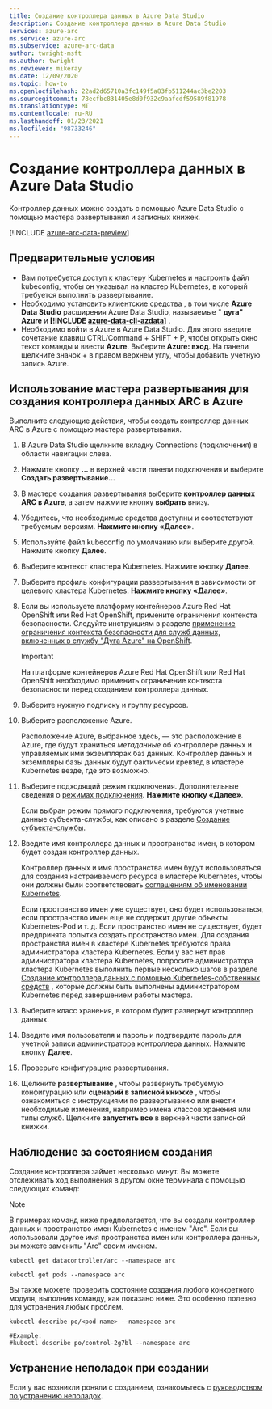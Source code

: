 ```yaml
---
title: Создание контроллера данных в Azure Data Studio
description: Создание контроллера данных в Azure Data Studio
services: azure-arc
ms.service: azure-arc
ms.subservice: azure-arc-data
author: twright-msft
ms.author: twright
ms.reviewer: mikeray
ms.date: 12/09/2020
ms.topic: how-to
ms.openlocfilehash: 22ad2d65710a3fc149f5a83fb511244ac3be2203
ms.sourcegitcommit: 78ecfbc831405e8d0f932c9aafcdf59589f81978
ms.translationtype: MT
ms.contentlocale: ru-RU
ms.lasthandoff: 01/23/2021
ms.locfileid: "98733246"
---
```

# <a name="create-data-controller-in-azure-data-studio"></a>Создание контроллера данных в Azure Data Studio

Контроллер данных можно создать с помощью Azure Data Studio с помощью мастера развертывания и записных книжек.

[!INCLUDE [azure-arc-data-preview](../../../includes/azure-arc-data-preview.md)]

## <a name="prerequisites"></a>Предварительные условия

- Вам потребуется доступ к кластеру Kubernetes и настроить файл kubeconfig, чтобы он указывал на кластер Kubernetes, в который требуется выполнить развертывание.
- Необходимо [установить клиентские средства](install-client-tools.md) , в том числе **Azure Data Studio** расширения Azure Data Studio, называемые " **дуга" Azure** и **[!INCLUDE [azure-data-cli-azdata](../../../includes/azure-data-cli-azdata.md)]** .
- Необходимо войти в Azure в Azure Data Studio.  Для этого введите сочетание клавиш CTRL/Command + SHIFT + P, чтобы открыть окно текст команды и ввести **Azure**.  Выберите **Azure: вход**.   На панели щелкните значок + в правом верхнем углу, чтобы добавить учетную запись Azure.

## <a name="use-the-deployment-wizard-to-create-azure-arc-data-controller"></a>Использование мастера развертывания для создания контроллера данных ARC в Azure

Выполните следующие действия, чтобы создать контроллер данных ARC в Azure с помощью мастера развертывания.

1. В Azure Data Studio щелкните вкладку Connections (подключения) в области навигации слева.
2. Нажмите кнопку **...** в верхней части панели подключения и выберите **Создать развертывание...**
3. В мастере создания развертывания выберите **контроллер данных ARC в Azure**, а затем нажмите кнопку **выбрать** внизу.
4. Убедитесь, что необходимые средства доступны и соответствуют требуемым версиям. **Нажмите кнопку «Далее»**.
5. Используйте файл kubeconfig по умолчанию или выберите другой.  Нажмите кнопку **Далее**.
6. Выберите контекст кластера Kubernetes. Нажмите кнопку **Далее**.
7. Выберите профиль конфигурации развертывания в зависимости от целевого кластера Kubernetes. **Нажмите кнопку «Далее»**.
8. Если вы используете платформу контейнеров Azure Red Hat OpenShift или Red Hat OpenShift, примените ограничения контекста безопасности. Следуйте инструкциям в разделе [применение ограничения контекста безопасности для служб данных, включенных в службу "Дуга Azure" на OpenShift](how-to-apply-security-context-constraint.md).

   >[!IMPORTANT]
   >На платформе контейнеров Azure Red Hat OpenShift или Red Hat OpenShift необходимо применить ограничение контекста безопасности перед созданием контроллера данных.

1. Выберите нужную подписку и группу ресурсов.
1. Выберите расположение Azure.
   
   Расположение Azure, выбранное здесь, — это расположение в Azure, где будут храниться *метаданные* об контроллере данных и управляемых ими экземплярах баз данных. Контроллер данных и экземпляры базы данных будут фактически кревтед в кластере Kubernetes везде, где это возможно.

10. Выберите подходящий режим подключения. Дополнительные сведения о [режимах подключения](https://docs.microsoft.com/azure/azure-arc/data/connectivity). **Нажмите кнопку «Далее»**.

    Если выбран режим прямого подключения, требуются учетные данные субъекта-службы, как описано в разделе [Создание субъекта-службы](upload-metrics-and-logs-to-azure-monitor.md#create-service-principal).

11. Введите имя контроллера данных и пространства имен, в котором будет создан контроллер данных.

    Контроллер данных и имя пространства имен будут использоваться для создания настраиваемого ресурса в кластере Kubernetes, чтобы они должны были соответствовать [соглашениям об именовании Kubernetes](https://kubernetes.io/docs/concepts/overview/working-with-objects/names/#names).
    
    Если пространство имен уже существует, оно будет использоваться, если пространство имен еще не содержит другие объекты Kubernetes-Pod и т. д.  Если пространство имен не существует, будет предпринята попытка создать пространство имен.  Для создания пространства имен в кластере Kubernetes требуются права администратора кластера Kubernetes.  Если у вас нет прав администратора кластера Kubernetes, попросите администратора кластера Kubernetes выполнить первые несколько шагов в разделе [Создание контроллера данных с помощью Kubernetes-собственных средств](./create-data-controller-using-kubernetes-native-tools.md) , которые должны быть выполнены администратором Kubernetes перед завершением работы мастера.


12. Выберите класс хранения, в котором будет развернут контроллер данных. 
13.  Введите имя пользователя и пароль и подтвердите пароль для учетной записи администратора контроллера данных. Нажмите кнопку **Далее**.

14. Проверьте конфигурацию развертывания.
15. Щелкните **развертывание** , чтобы развернуть требуемую конфигурацию или **сценарий в записной книжке** , чтобы ознакомиться с инструкциями по развертыванию или внести необходимые изменения, например имена классов хранения или типы служб. Щелкните **запустить все** в верхней части записной книжки.

## <a name="monitoring-the-creation-status"></a>Наблюдение за состоянием создания

Создание контроллера займет несколько минут. Вы можете отслеживать ход выполнения в другом окне терминала с помощью следующих команд:

> [!NOTE]
>  В примерах команд ниже предполагается, что вы создали контроллер данных и пространство имен Kubernetes с именем "Arc".  Если вы использовали другое имя пространства имен или контроллера данных, вы можете заменить "Arc" своим именем.

```console
kubectl get datacontroller/arc --namespace arc
```

```console
kubectl get pods --namespace arc
```

Вы также можете проверить состояние создания любого конкретного модуля, выполнив команду, как показано ниже.  Это особенно полезно для устранения любых проблем.

```console
kubectl describe po/<pod name> --namespace arc

#Example:
#kubectl describe po/control-2g7bl --namespace arc
```

## <a name="troubleshooting-creation-problems"></a>Устранение неполадок при создании

Если у вас возникли роняли с созданием, ознакомьтесь с [руководством по устранению неполадок](troubleshoot-guide.md).